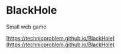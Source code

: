 # BlackHole
Small web game

[https://technicproblem.github.io/BlackHole](https://technicproblem.github.io/BlackHole)
